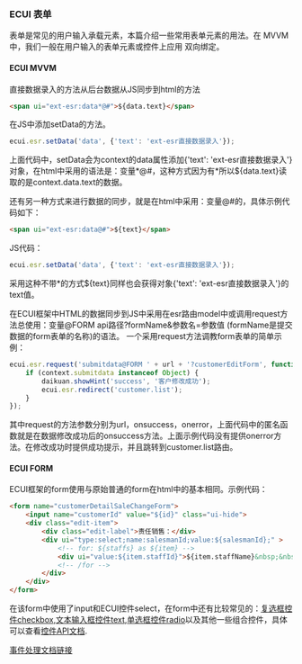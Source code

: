 ### ECUI 表单
表单是常见的用户输入承载元素，本篇介绍一些常用表单元素的用法。在 MVVM 中，我们一般在用户输入的表单元素或控件上应用 双向绑定。
#### ECUI MVVM

直接数据录入的方法从后台数据从JS同步到html的方法
```html
<span ui="ext-esr:data*@#">${data.text}</span>
```

在JS中添加setData的方法。
```js
ecui.esr.setData('data', {'text': 'ext-esr直接数据录入'});
```
上面代码中，setData会为context的data属性添加{'text': 'ext-esr直接数据录入'}对象，在html中采用的语法是：变量*@#，这种方式因为有*所以${data.text}读取的是context.data.text的数据。

还有另一种方式来进行数据的同步，就是在html中采用：变量@#的，具体示例代码如下：
```html
<span ui="ext-esr:data@#">${text}</span>
```
JS代码：
```js
ecui.esr.setData('data', {'text': 'ext-esr直接数据录入'});
```
采用这种不带*的方式${text}同样也会获得对象{'text': 'ext-esr直接数据录入'}的text值。

在ECUI框架中HTML的数据同步到JS中采用在esr路由model中或调用request方法总使用：变量@FORM api路径?formName&参数名=参数值 (formName是提交数据的form表单的名称)的语法。
一个采用request方法调教form表单的简单示例：
```js
ecui.esr.request('submitdata@FORM ' + url + '?customerEditForm', function() {
    if (context.submitdata instanceof Object) {
        daikuan.showHint('success', '客户修改成功');
        ecui.esr.redirect('customer.list');
    }
});
```
其中request的方法参数分别为url，onsuccess，onerror，上面代码中的匿名函数就是在数据修改成功后的onsuccess方法。上面示例代码没有提供onerror方法。在修改成功时提供成功提示，并且跳转到customer.list路由。

#### ECUI FORM
ECUI框架的form使用与原始普通的form在html中的基本相同。示例代码：
```html
<form name="customerDetailSaleChangeForm">
    <input name="customerId" value="${id}" class="ui-hide">
    <div class="edit-item">
        <div class="edit-label">责任销售：</div>
        <div ui="type:select;name:salesmanId;value:${salesmanId};" >
            <!-- for: ${staffs} as ${item} -->
            <div ui="value:${item.staffId}">${item.staffName}&nbsp;&nbsp;&nbsp;${item.mobile}</div>
            <!-- /for -->
        </div>
    </div>
</form>
```
在该form中使用了input和ECUI控件select，在form中还有比较常见的：[复选框控件checkbox](),[文本输入框控件text](),[单选框控件radio]()以及其他一些组合控件，具体可以查看[控件API文档]().   

[事件处理文档链接](/事件处理.md)
